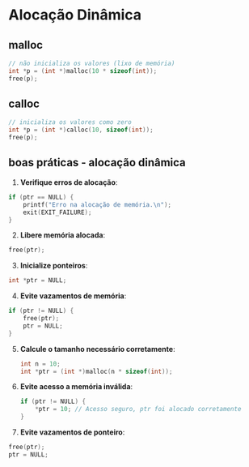 # Alocação Dinâmica

## malloc
```C
// não inicializa os valores (lixo de memória)
int *p = (int *)malloc(10 * sizeof(int));
free(p);
```
## calloc
```C
// inicializa os valores como zero
int *p = (int *)calloc(10, sizeof(int));
free(p);
```

## boas práticas - alocação dinâmica
1. **Verifique erros de alocação**:
    
```c
if (ptr == NULL) {     
	printf("Erro na alocação de memória.\n");     
	exit(EXIT_FAILURE); 
}
```
	
2. **Libere memória alocada**:
    
```C
free(ptr);
```
    
3. **Inicialize ponteiros**:
    
```C
int *ptr = NULL;
```
    
4. **Evite vazamentos de memória**:
	
```C
if (ptr != NULL) {
	free(ptr);     
    ptr = NULL; 
}
```
	
5. **Calcule o tamanho necessário corretamente**:
    
    ```C
    int n = 10; 
    int *ptr = (int *)malloc(n * sizeof(int));
    ```
    
6. **Evite acesso a memória inválida**:
    
    ```C
    if (ptr != NULL) {     
	    *ptr = 10; // Acesso seguro, ptr foi alocado corretamente 
	}
	```
    
7. **Evite vazamentos de ponteiro**:
    
```C
free(ptr); 
ptr = NULL;
```

